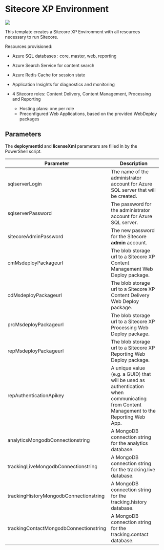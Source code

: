 # Sitecore XP Environment

<a href="http://armviz.io/#/?load=https%3A%2F%2Fraw.githubusercontent.com%2FSitecore%2Fsitecore-azure-quickstart-templates%2Fmaster%2FSitecore%208.2.1%2Fxp%2Fazuredeploy.json%3Ftoken=AVW1UolY8W67945TYrA1EL2XrSq-Ib0Dks5YL9mjwA%3D%3D" target="_blank">
    <img src="http://armviz.io/visualizebutton.png"/>
</a>

This template creates a Sitecore XP Environment with all resources necessary to run Sitecore.

Resources provisioned:
 
  * Azure SQL databases : core, master, web, reporting
  * Azure Search Service for content search
  * Azure Redis Cache for session state
  * Application Insights for diagnostics and monitoring
  * 4 Sitecore roles: Content Delivery, Content Management, Processing and Reporting
  
    * Hosting plans: one per role
    * Preconfigured Web Applications, based on the provided WebDeploy packages

## Parameters
The **deploymentId** and **licenseXml** parameters are filled in by the PowerShell script.

|Parameter                                  | Description
--------------------------------------------|----------------------------------------------------
| sqlserverLogin                            | The name of the administrator account for Azure SQL server that will be created.
| sqlserverPassword                         | The password for the administrator account for Azure SQL server.
| sitecoreAdminPassword                     | The new password for the Sitecore **admin** account.
| cmMsdeployPackageurl                      | The blob storage url to a Sitecore XP Content Management Web Deploy package.
| cdMsdeployPackageurl                      | The blob storage url to a Sitecore XP Content Delivery Web Deploy package.
| prcMsdeployPackageurl                     | The blob storage url to a Sitecore XP Processing Web Deploy package.
| repMsdeployPackageurl                     | The blob storage url to a Sitecore XP Reporting Web Deploy package.
| repAuthenticationApikey                   | A unique value (e.g. a GUID) that will be used as authentication when communicating from Content Management to the Reporting Web App.
| analyticsMongodbConnectionstring          | A MongoDB connection string for the analytics database.
| trackingLiveMongodbConnectionstring       | A MongoDB connection string for the tracking.live database.
| trackingHistoryMongodbConnectionstring    | A MongoDB connection string for the tracking.history database.
| trackingContactMongodbConnectionstring    | A MongoDB connection string for the tracking.contact database.


